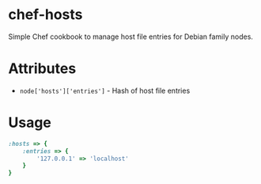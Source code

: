 chef-hosts
==========

Simple Chef cookbook to manage host file entries for Debian family nodes.

Attributes
==========

* `node['hosts']['entries']` - Hash of host file entries

Usage
=====

```ruby
:hosts => {
    :entries => {
        '127.0.0.1' => 'localhost'
    }
}
```
